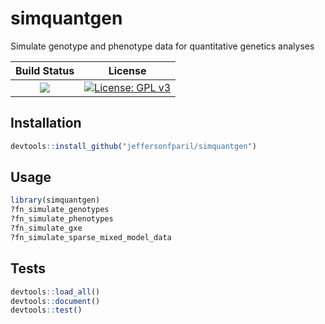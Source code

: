 # simquantgen
Simulate genotype and phenotype data for quantitative genetics analyses

|**Build Status**|**License**|
|:--------------:|:---------:|
| <a href="https://github.com/jeffersonfparil/simquantgen/actions"><img src="https://github.com/jeffersonfparil/simquantgen/actions/workflows/r.yml/badge.svg"></a> | [![License: GPL v3](https://img.shields.io/badge/License-GPLv3-blue.svg)](https://www.gnu.org/licenses/gpl-3.0) |

## Installation

```R
devtools::install_github("jeffersonfparil/simquantgen")
```

## Usage

```R
library(simquantgen)
?fn_simulate_genotypes
?fn_simulate_phenotypes
?fn_simulate_gxe
?fn_simulate_sparse_mixed_model_data
```

## Tests

```R
devtools::load_all()
devtools::document()
devtools::test()
```
